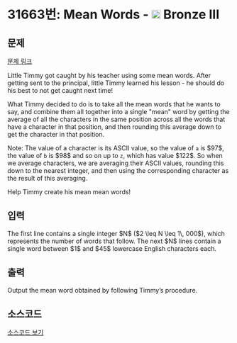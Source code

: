 # 31663번: Mean Words - <img src="https://static.solved.ac/tier_small/3.svg" style="height:20px" /> Bronze III

<!-- performance -->

<!-- 문제 제출 후 깃허브에 푸시를 했을 때 제출한 코드의 성능이 입력될 공간입니다.-->

<!-- end -->

## 문제

[문제 링크](https://boj.kr/31663)


<p>Little Timmy got caught by his teacher using some mean words. After getting sent to the principal, little Timmy learned his lesson - he should do his best to not get caught next time!</p>

<p>What Timmy decided to do is to take all the mean words that he wants to say, and combine them all together into a single "mean" word by getting the average of all the characters in the same position across all the words that have a character in that position, and then rounding this average down to get the character in that position.</p>

<p>Note: The value of a character is its ASCII value, so the value of <code>a</code> is $97$, the value of <code>b</code> is $98$ and so on up to <code>z</code>, which has value $122$. So when we average characters, we are averaging their ASCII values, rounding this down to the nearest integer, and then using the corresponding character as the result of this averaging.</p>

<p>Help Timmy create his mean mean words!</p>



## 입력


<p>The first line contains a single integer $N$ ($2 \leq N \leq 1\, 000$), which represents the number of words that follow. The next $N$ lines contain a single word between $1$ and $45$ lowercase English characters each.</p>



## 출력


<p>Output the mean word obtained by following Timmy’s procedure.</p>



## 소스코드

[소스코드 보기](Mean%20Words.py)